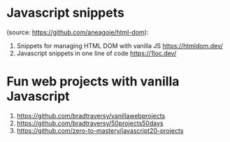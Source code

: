 # Javascript snippets 

(source: https://github.com/aneagoie/html-dom):
1. Snippets for managing HTML DOM with vanilla JS https://htmldom.dev/
2. Javascript snippets in one line of code https://1loc.dev/
    
# Fun web projects with vanilla Javascript
1. https://github.com/bradtraversy/vanillawebprojects
2. https://github.com/bradtraversy/50projects50days
3. https://github.com/zero-to-mastery/javascript20-projects
